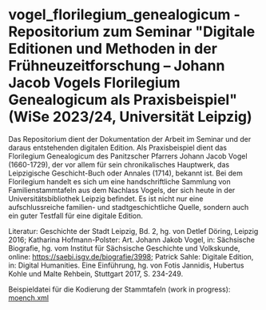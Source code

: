 # vogel_florilegium_genealogicum - Repositorium zum Seminar "Digitale Editionen und Methoden in der Frühneuzeitforschung – Johann Jacob Vogels Florilegium Genealogicum als Praxisbeispiel" (WiSe 2023/24, Universität Leipzig)

Das Repositorium dient der Dokumentation der Arbeit im Seminar und der daraus entstehenden digitalen Edition. Als Praxisbeispiel dient das Florilegium Genealogicum des Panitzscher Pfarrers Johann Jacob Vogel (1660-1729), der vor allem für sein chronikalisches Hauptwerk, das Leipzigische Geschicht-Buch oder Annales (1714), bekannt ist. Bei dem Florilegium handelt es sich um eine handschriftliche Sammlung von Familienstammtafeln aus dem Nachlass Vogels, der sich heute in der Universitätsbibliothek Leipzig befindet. Es ist nicht nur eine aufschlussreiche familien- und stadtgeschichtliche Quelle, sondern auch ein guter Testfall für eine digitale Edition. 

Literatur: Geschichte der Stadt Leipzig, Bd. 2, hg. von Detlef Döring, Leipzig 2016; Katharina Hofmann-Polster: Art. Johann Jakob Vogel, in: Sächsische Biografie, hg. vom Institut für Sächsische Geschichte und Volkskunde, online: https://saebi.isgv.de/biografie/3998; Patrick Sahle: Digitale Edition, in: Digital Humanities. Eine Einführung, hg. von Fotis Jannidis, Hubertus Kohle und Malte Rehbein, Stuttgart 2017, S. 234-249.


Beispieldatei für die Kodierung der Stammtafeln (work in progress): [moench.xml](https://github.com/mgoermar/vogel_florilegium_genealogicum/blob/main/stammtafeln/moench.xml)


